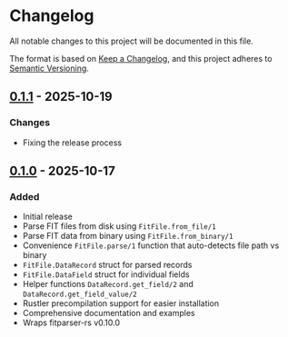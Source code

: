 # Changelog

All notable changes to this project will be documented in this file.

The format is based on [Keep a Changelog](https://keepachangelog.com/en/1.0.0/),
and this project adheres to [Semantic Versioning](https://semver.org/spec/v2.0.0.html).

## [0.1.1] - 2025-10-19

### Changes
- Fixing the release process

[0.1.1]: https://github.com/col/fit_file/releases/tag/v0.1.1

## [0.1.0] - 2025-10-17

### Added
- Initial release
- Parse FIT files from disk using `FitFile.from_file/1`
- Parse FIT data from binary using `FitFile.from_binary/1`
- Convenience `FitFile.parse/1` function that auto-detects file path vs binary
- `FitFile.DataRecord` struct for parsed records
- `FitFile.DataField` struct for individual fields
- Helper functions `DataRecord.get_field/2` and `DataRecord.get_field_value/2`
- Rustler precompilation support for easier installation
- Comprehensive documentation and examples
- Wraps fitparser-rs v0.10.0

[0.1.0]: https://github.com/col/fit_file/releases/tag/v0.1.0
